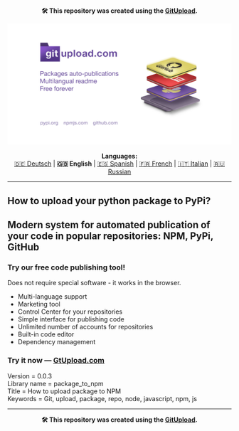 <p align="center"><b>🛠️ This repository was created using the <a href="https://gitupload.com">GitUpload</a>.</b></p>
<p align="center"><a href="https://gitupload.com"><img src="https://github.com/markolofsen/package_to_npm//blob/master/.banners/banner_en.jpg?raw=1" /></a></p>
<p align="center"><b>Languages:</b><br /><a href="https://github.com/markolofsen/package_to_npm/blob/master/README_de.md">🇩🇪 Deutsch</a> | <b>🇬🇧 English</b> | <a href="https://github.com/markolofsen/package_to_npm/blob/master/README_es.md">🇪🇸 Spanish</a> | <a href="https://github.com/markolofsen/package_to_npm/blob/master/README_fr.md">🇫🇷 French</a> | <a href="https://github.com/markolofsen/package_to_npm/blob/master/README_it.md">🇮🇹 Italian</a> | <a href="https://github.com/markolofsen/package_to_npm/blob/master/README_ru.md">🇷🇺 Russian</a></p>

---

## How to upload your python package to PyPi?
## Modern system for automated publication of your code in popular repositories: NPM, PyPi, GitHub

### Try our free code publishing tool!

Does not require special software - it works in the browser.

* Multi-language support
* Marketing tool
* Control Center for your repositories
* Simple interface for publishing code
* Unlimited number of accounts for repositories
* Built-in code editor
* Dependency management

### Try it now — <a href="https://gitupload.com">GtUpload.com</a>

Version = 0.0.3 <br />
Library name = package_to_npm <br />
Title = How to upload package to NPM <br />
Keywords = Git,  upload,  package,  repo,  node,  javascript,  npm,  js <br />

---

<p align="center"><b>🛠️ This repository was created using the <a href="https://gitupload.com">GitUpload</a>.</b></p>
